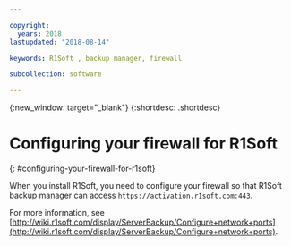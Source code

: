 ```yaml
---

copyright:
  years: 2018
lastupdated: "2018-08-14"

keywords: R1Soft , backup manager, firewall

subcollection: software

---
```


{:new_window: target="_blank"}
{:shortdesc: .shortdesc}

# Configuring your firewall for R1Soft
{: #configuring-your-firewall-for-r1soft}

When you install R1Soft, you need to configure your firewall so that R1Soft backup manager can access `https://activation.r1soft.com:443`.

For more information, see [http://wiki.r1soft.com/display/ServerBackup/Configure+network+ports](http://wiki.r1soft.com/display/ServerBackup/Configure+network+ports).
